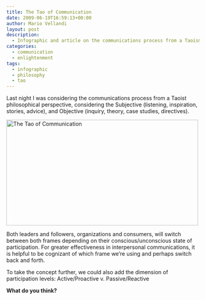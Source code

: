```yaml
---
title: The Tao of Communication
date: 2009-06-19T16:59:13+00:00
author: Mario Vellandi
layout: post
description:
  - Infographic and article on the communications process from a Taoism perspective, considering the Subjective (listening, inspiration, stories, advice) and Objective (inquiry, theory, case studies, directives)
categories:
  - communication
  - enlightenment
tags:
  - infographic
  - philosophy
  - tao
---
```

Last night I was considering the communications process from a Taoist philosophical perspective, considering the Subjective (listening, inspiration, stories, advice), and Objective (inquiry, theory, case studies, directives).

<a title="The Tao of Communication by mvellandi, on Flickr" href="http://www.flickr.com/photos/mvellandi/3641508975/"><img src="http://farm3.static.flickr.com/2421/3641508975_036b267544_o.jpg" alt="The Tao of Communication" width="500" height="275" /></a>

Both leaders and followers, organizations and consumers, will switch between both frames depending on their conscious/unconscious state of participation. For greater effectiveness in interpersonal communications, it is helpful to be cognizant of which frame we&#8217;re using and perhaps switch back and forth.

To take the concept further, we could also add the dimension of participation levels: Active/Proactive v. Passive/Reactive

**What do you think?**
